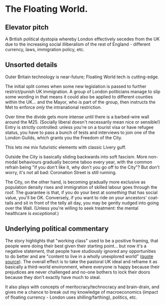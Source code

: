 
# The Floating World.

## Elevator pitch
A British political dystopia whereby London effectively secedes from the UK due to the increasing social illiberalism of the rest of England - different currency, laws, immigration policy, etc.

## Unsorted details

Outer Britain technology is near-future; Floating World tech is cutting-edge.

The initial split comes when some new legislation is passed to further restrict/punish UK immigration.  A group of London politicians manage to slip some wording in that means it could also be applied to different counties within the UK... and the Mayor, who is part of the group, then instructs the Met to enforce *only* the intranational restriction.

Over time the divide gets more intense until there is a barbed-wire wall around the M25.  (Socially liberal doesn't necessarily mean nice or sensible!)  Entry is strictly controlled: unless you're on a tourist visa or have refugee status, you have to pass a bunch of tests and interviews to join one of the London Guilds, which grants you the Freedom of the City.

This lets me mix futuristic elements with classic Livery guff.

Outside the City is basically sliding backwards into soft fascism.  More non-modal behaviours gradually become taboo every year, with the common refrain being "if you don't like it, why don't you go off to the City"?  But don't worry, it's not all bad: Coronation Street is still running.

The City, on the other hand, is becoming gradually more exclusive as population density rises and immigration of skilled labour goes through the roof.  The guarantee is that, if you do your best at _something_ that has social value, you'll be OK.  Conversely, if you want to ride on your ancestors' coat-tails and sit in front of the telly all day, you may be gently nudged into going over the Wall.  (Unless you're willing to seek treatment: the mental healthcare is _exceptional_.)

## Underlying political commentary

The story highlights that "working class" used to be a positive framing, that people were doing their best given their starting point... but now it's a negative statement, that people have studiously ignored any opportunities to do better and are "content to live in a wholly unexplored world" ([quote source](https://en.wikiquote.org/wiki/Cornish_Trilogy)).  The overall effect is to take the pastoral UK ideal and reframe it as basically a third-world environment, where everyone is happy because their prejudices are never challenged and no-one bothers to lock their doors because they don't exactly have much to steal.

It also plays with concepts of meritocracy/technocracy and brain-drain, and gives me a chance to break out my knowledge of macroeconomics (impact of floating currency - London uses shilling/farthing), politics, etc.